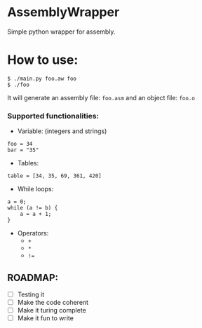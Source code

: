 # AssemblyWrapper

Simple python wrapper for assembly.

# How to use:
```console
$ ./main.py foo.aw foo
$ ./foo
```
It will generate an assembly file: `foo.asm` and an object file: `foo.o`

### Supported functionalities:
- Variable: (integers and strings)
```
foo = 34  
bar = "35"
```
- Tables:
```
table = [34, 35, 69, 361, 420]
```
- While loops:
```
a = 0;
while (a != b) {
    a = a + 1;
}
```
- Operators:
  - `+`
  - `*`
  - `!=`

## ROADMAP: 
- [ ] Testing it 
- [ ] Make the code coherent
- [ ] Make it turing complete
- [ ] Make it fun to write